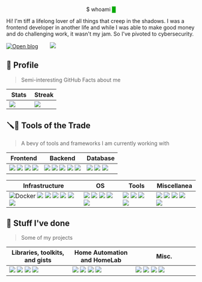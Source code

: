 <p align="center">$ whoami <span style=" animation: cursor 2s infinite;
color: rgb(0, 170, 0);">█</span></p>


Hi! I'm tiff a lifelong lover of all things that creep in the shadows. I was a frontend developer in another life and while I was able to make good money and do challenging work, it wasn't my jam. So I've pivoted to cybersecurity.

[![Open blog](https://img.shields.io/badge/Open-blog-563D7C?style=for-the-badge&logo=web&logoColor=white)](https://0x8c.org)&nbsp;&nbsp;&nbsp;&nbsp;&nbsp;&nbsp;&nbsp;
<a href="https://www.buymeacoffee.com/tifflabs"><img
    src="https://img.buymeacoffee.com/button-api/?text=Buy me a book&emoji=📚&slug=tifflabs&button_colour=ff0000&font_colour=ffffff&font_family=Bree&outline_colour=ffffff&coffee_colour=FFDD00" /></a>

## 👤 Profile
> Semi-interesting GitHub Facts about me

<table>
  <thead>
    <tr>
      <th>
        Stats
      </th>
      <th>
        Streak
      </th>
  </thead>
  <tbody>
    <tr>
      <td valign="top" width="50%">
         <img src="https://github-readme-stats.vercel.app/api?username=twhite96&show_icons=true&count_private=true&theme=buefy&hide_border=true&rank_icon=percentile" />
      </td>
      <td valign="top" width="50%">
        <img src="https://streak-stats.demolab.com?user=twhite96&theme=buefy&hide_border=true" />
      </td>
    </tr>
  </tbody>
    
</table>


## 🪛🔧 Tools of the Trade

> A bevy of tools and frameworks I am currently working with
> 
<table>
  <thead>      
    <tr>
      <th>Frontend</th>
      <th>Backend</th>
      <th>Database</th>
  </thead>
  <tbody>
    <tr>
      <td>
        <img src="https://img.shields.io/badge/Tailwind_CSS-38B2AC?style=for-the-badge&logo=tailwind-css&logoColor=white">
        <img src="https://img.shields.io/badge/Astro-0C1222?style=for-the-badge&logo=astro&logoColor=FDFDFE">
        <img src="https://img.shields.io/badge/React-20232A?style=for-the-badge&logo=react&logoColor=61DAFB">
        <img src="https://img.shields.io/badge/next%20js-000000?style=for-the-badge&logo=nextdotjs&logoColor=white">
      </td>
      <td>
        <img src="https://img.shields.io/badge/Python-FFD43B?style=for-the-badge&logo=python&logoColor=blue">      
        <img src="https://img.shields.io/badge/fastapi-109989?style=for-the-badge&logo=FASTAPI&logoColor=white">
        <img src="https://img.shields.io/badge/Flask-000000?style=for-the-badge&logo=flask&logoColor=white">
        <img src="https://img.shields.io/badge/rust-FF5722?style=for-the-badge&logo=Rust&logoColor=white">
        <img src="https://img.shields.io/badge/Go-00ADD8?style=for-the-badge&logo=go&logoColor=white">
      </td>
      <td>
        <img src="https://img.shields.io/badge/SQlite-CC2927.svg?style=for-the-badge&logo=SQlite&logoColor=white">
        <img src="https://img.shields.io/badge/PostgreSQL-316192?style=for-the-badge&logo=postgresql&logoColor=white">        
        <img src="https://img.shields.io/badge/MariaDB-003545?style=for-the-badge&logo=mariadb&logoColor=white">
      </td>
    </tr>
  </tbody>
</table>
<table>    
  <thead>
    <tr>      
      <th>Infrastructure</th>
      <th>OS</th>
      <th>Tools</th>
      <th>Miscellanea</th>
    </tr>
  </thead>      
  <tbody>
    <tr>
      <td>
        <img src="https://img.shields.io/badge/docker-0db7ed?style=for-the-badge&logo=docker&logoColor=white" alt="Docker">
        <img src="https://img.shields.io/badge/GitLab-FC6D26?style=for-the-badge&logo=gitlab&logoColor=white">
        <img src="https://img.shields.io/badge/Proxmox-E57000?style=for-the-badge&logo=proxmox&logoColor=white">
        <img src="https://img.shields.io/badge/github%20actions-2088FF?style=for-the-badge&logo=github%20actions&logoColor=white">
        <img src="https://img.shields.io/badge/Ansible-000000?style=for-the-badge&logo=ansible&logoColor=white">
        <img src="https://img.shields.io/badge/k3s-FFC61C?style=for-the-badge&logo=k3s&logoColor=white">
        <img src="https://img.shields.io/badge/Nginx-009639?style=for-the-badge&logo=nginx&logoColor=white">
      </td>
      <td>
        <img src="https://img.shields.io/badge/Kali_Linux-557C94?style=for-the-badge&logo=kali-linux&logoColor=white">
        <img src="https://img.shields.io/badge/mac%20os-000000?style=for-the-badge&logo=apple&logoColor=white">
        <img src="https://img.shields.io/badge/Debian-d70a53?style=for-the-badge&logo=debian&logoColor=white">
        <img src="https://img.shields.io/badge/Windows_11-0078d4?style=for-the-badge&logo=windows-11&logoColor=white">
        <img src="https://img.shields.io/badge/Ubuntu-dd4814?style=for-the-badge&logo=ubuntu&logoColor=white">
      </td>
      <td>
        <img src="https://img.shields.io/badge/neovim-57A143?style=for-the-badge&logo=neovim&logoColor=white">
        <img src="https://img.shields.io/badge/PyCharm-000000.svg?&style=for-the-badge&logo=PyCharm&logoColor=white">
        <img src="https://img.shields.io/badge/PyCharm-000000.svg?&style=for-the-badge&logo=PyCharm&logoColor=white">
        <img src="https://img.shields.io/badge/goland-000000?style=for-the-badge&logo=goland&logoColor=white">
      </td>
      <td>
        <img src="https://img.shields.io/badge/Jekyll-CC0000?style=for-the-badge&logo=Jekyll&logoColor=white">
        <img src="https://img.shields.io/badge/Hugo-FF4088?style=for-the-badge&logo=hugo&logoColor=white">
        <img src="https://img.shields.io/badge/bash-121011?style=for-the-badge&logo=gnu-bash&logoColor=white">
        <img src="https://img.shields.io/badge/warp-01A4FF?style=for-the-badge&logo=warp&logoColor=white">
        <img src="https://img.shields.io/badge/C%2B%2B-00599C?style=for-the-badge&logo=c%2B%2B&logoColor=white">
      </td>
    </tr>
  </tbody>    
</table>


## 💪 Stuff I've done
> Some of my projects

<table>
  <thead>      
    <tr>
      <th>Libraries, toolkits, and gists</th>
      <th>Home Automation and HomeLab</th>
      <th>Misc.</th>
  </thead>
  <tbody>
    <tr>
      <td valign="top" width="33%">
        <img src="https://github-readme-stats-git-master-twhite96.vercel.app/api/gist?id=b68308a684fcf6a801feaf45509f8cad">
        <img src="https://github-readme-stats-git-master-twhite96.vercel.app/api/pin/?username=twhite96&repo=tifflabs-ha-configs">
        <img src="https://github-readme-stats-git-master-twhite96.vercel.app/api/pin/?username=twhite96&repo=ddos-script">
        <img src="https://github-readme-stats-git-master-twhite96.vercel.app/api/pin/?username=twhite96&repo=simple-dns-enum-tool">
      </td>
      <td valign="top" width="33%">
        <img src="https://github-readme-stats-git-master-twhite96.vercel.app/api/gist?id=38b2c534dcd1a62ad405de2990dcbb9c">
        <img src="https://github-readme-stats-git-master-twhite96.vercel.app/api/pin/?username=twhite96&repo=homelab-config">
        <img src="https://github-readme-stats-git-master-twhite96.vercel.app/api/pin/?username=twhite96&repo=docker-mkdocs-material">
        <img src="https://github-readme-stats-git-master-twhite96.vercel.app/api/pin/?username=twhite96&repo=tifflabs">
      </td>
      <td valign="top" width="33%">
        <img src="https://github-readme-stats-git-master-twhite96.vercel.app/api/pin/?username=twhite96&repo=dot-files">
        <img src="https://github-readme-stats-git-master-twhite96.vercel.app/api/pin/?username=twhite96&repo=uses">
        <img src="https://github-readme-stats-git-master-twhite96.vercel.app/api/pin/?username=twhite96&repo=neovim-configs">
        <img src="https://github-readme-stats-git-master-twhite96.vercel.app/api/pin/?username=twhite96&repo=hacking-books">
      </td>
    </tr>
  </tbody>    
</table>

